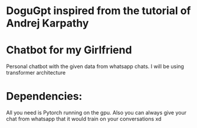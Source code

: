 # DoguGpt inspired from the tutorial of Andrej Karpathy

# Chatbot for my Girlfriend
Personal chatbot with the given data from whatsapp chats. I will be using transformer architecture
# Dependencies:
All you need is Pytorch running on the gpu. Also you can always give your chat from whatsapp that it would train on your conversations xd
